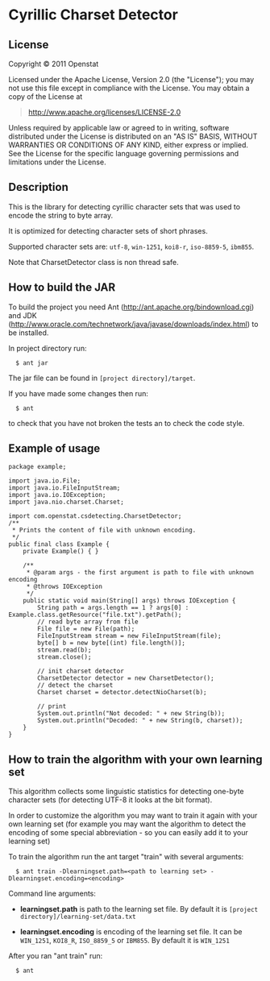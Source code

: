 Cyrillic Charset Detector
=========================

License
-------

Copyright  &copy;  2011 Openstat

Licensed under the Apache License, Version 2.0 (the "License");
you may not use this file except in compliance with the License.
You may obtain a copy of the License at

>   http://www.apache.org/licenses/LICENSE-2.0

Unless required by applicable law or agreed to in writing, software
distributed under the License is distributed on an "AS IS" BASIS,
WITHOUT WARRANTIES OR CONDITIONS OF ANY KIND, either express or implied.
See the License for the specific language governing permissions and
limitations under the License.


Description
-----------

This is the library for detecting cyrillic character sets that was used to encode the string to byte array.

It is optimized for detecting character sets of short phrases.

Supported character sets are: `utf-8`, `win-1251`, `koi8-r`, `iso-8859-5`, `ibm855`.

Note that CharsetDetector class is non thread safe.


How to build the JAR
--------------------

To build the project you need Ant (http://ant.apache.org/bindownload.cgi)
and JDK (http://www.oracle.com/technetwork/java/javase/downloads/index.html) to be installed.

In project directory run:

      $ ant jar

The jar file can be found in `[project directory]/target`.

If you have made some changes then run:

      $ ant

to check that you have not broken the tests an to check the code style.


Example of usage
----------------

    package example;

    import java.io.File;
    import java.io.FileInputStream;
    import java.io.IOException;
    import java.nio.charset.Charset;

    import com.openstat.csdetecting.CharsetDetector;
    /**
     * Prints the content of file with unknown encoding.
     */
    public final class Example {
        private Example() { }

        /**
         * @param args - the first argument is path to file with unknown encoding
         * @throws IOException
         */
        public static void main(String[] args) throws IOException {
            String path = args.length == 1 ? args[0] : Example.class.getResource("file.txt").getPath();
            // read byte array from file
            File file = new File(path);
            FileInputStream stream = new FileInputStream(file);
            byte[] b = new byte[(int) file.length()];
            stream.read(b);
            stream.close();

            // init charset detector
            CharsetDetector detector = new CharsetDetector();
            // detect the charset
            Charset charset = detector.detectNioCharset(b);

            // print
            System.out.println("Not decoded: " + new String(b));
            System.out.println("Decoded: " + new String(b, charset));
        }
    }


How to train the algorithm with your own learning set
-----------------------------------------------------

This algorithm collects some linguistic statistics for detecting one-byte character sets
(for detecting UTF-8 it looks at the bit format).

In order to customize the algorithm you may want to train it again with your own learning set
(for example you may want the algorithm to detect the encoding of some special abbreviation -
so you can easily add it to your learning set)

To train the algorithm run the ant target "train" with several arguments:

      $ ant train -Dlearningset.path=<path to learning set> -Dlearningset.encoding=<encoding>

Command line arguments:

 - **learningset.path** is path to the learning set file. By default it is
       `[project directory]/learning-set/data.txt`

 - **learningset.encoding** is encoding of the learning set file. It can be `WIN_1251`, `KOI8_R`, `ISO_8859_5`
        or `IBM855`. By default it is `WIN_1251`

After you ran "ant train" run:

      $ ant

